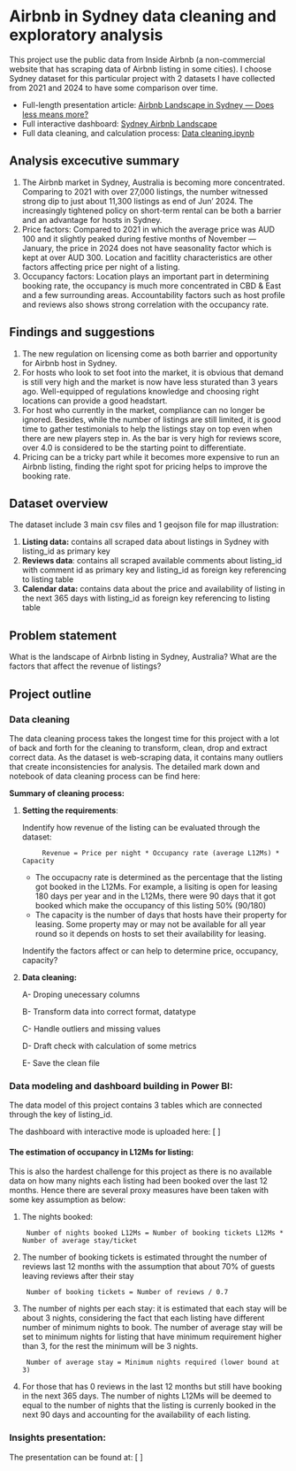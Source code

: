 # Airbnb in Sydney data cleaning and exploratory analysis
This project use the public data from Inside Airbnb (a non-commercial website that has scraping data of Airbnb listing in some cities).
I choose Sydney dataset for this particular project with 2 datasets I have collected from 2021 and 2024 to have some comparison over time.
- Full-length presentation article: [Airbnb Landscape in Sydney — Does less means more?](https://medium.com/@tamlai.ftu/airbnb-landscape-in-sydney-does-less-means-more-add454cb54f4)
- Full interactive dashboard: [Sydney Airbnb Landscape](https://tinyurl.com/PowerbiSydney-Airbnb)
- Full data cleaning, and calculation process: [Data cleaning.ipynb](https://github.com/tamlai-portfolio/Airbnb-Data-Cleaning-and-Visualization/blob/main/cleaning_syd.ipynb)

## Analysis excecutive summary

1. The Airbnb market in Sydney, Australia is becoming more concentrated. Comparing to 2021 with over 27,000 listings, the number witnessed strong dip to just about 11,300 listings as end of Jun’ 2024.
The increasingly tightened policy on short-term rental can be both a barrier and an advantage for hosts in Sydney.
2. Price factors: Compared to 2021 in which the average price was AUD 100 and it slightly peaked during festive months of November — January, the price in 2024 does not have seasonality factor which is kept at over AUD 300. Location and facitlity characteristics are other factors affecting price per night of a listing.
3. Occupancy factors: Location plays an important part in determining booking rate, the occupancy is much more concentrated in CBD & East and a few surrounding areas. Accountability factors such as host profile and reviews also shows strong correlation with the occupancy rate.

## Findings and suggestions
1. The new regulation on licensing come as both barrier and opportunity for Airbnb host in Sydney.
2. For hosts who look to set foot into the market, it is obvious that demand is still very high and the market is now have less sturated than 3 years ago. Well-equipped of regulations knowledge and choosing right locations can provide a good headstart.
3. For host who currently in the market, compliance can no longer be ignored. Besides, while the number of listings are still limited, it is good time to gather testimonials to help the listings stay on top even when there are new players step in. As the bar is very high for reviews score, over 4.0 is considered to be the starting point to differentiate.
4. Pricing can be a tricky part while it becomes more expensive to run an Airbnb listing, finding the right spot for pricing helps to improve the booking rate.


## Dataset overview
The dataset include 3 main csv files and 1 geojson file for map illustration:

1. **Listing data:** contains all scraped data about listings in Sydney with listing_id as primary key
2. **Reviews data**: contains all scraped available comments about listing_id with comment id as primary key and listing_id as foreign key referencing to listing table
3. **Calendar data:** contains data about the price and availability of listing in the next 365 days with listing_id as foreign key referencing to listing table

## Problem statement
What is the landscape of Airbnb listing in Sydney, Australia? What are the factors that affect the revenue of listings?

## Project outline
### Data cleaning

The data cleaning process takes the longest time for this project with a lot of back and forth for the cleaning to transform, clean, drop and extract correct data.
As the dataset is web-scraping data, it contains many outliers that create inconsistencies for analysis. The detailed mark down and notebook of data cleaning process can be find here:

**Summary of cleaning process:**

1. **Setting the requirements**:
   
   Indentify how revenue of the listing can be evaluated through the dataset:

            Revenue = Price per night * Occupancy rate (average L12Ms) * Capacity

    - The occupacny rate is determined as the percentage that the listing got booked in the L12Ms. For example, a lisiting is open for leasing 180 days per year and in the L12Ms, there were 90 days that it got booked which make the occupancy of this listing 50% (90/180)
    - The capacity is the number of days that hosts have their property for leasing. Some property may or may not be available for all year round so it depends on hosts to set their availability for leasing.
  
   Indentify the factors affect or can help to determine price, occupancy, capacity?

2. **Data cleaning:**
    
    A- Droping unecessary columns

    B- Transform data into correct format, datatype

    C- Handle outliers and missing values

    D- Draft check with calculation of some metrics

    E- Save the clean file

### Data modeling and dashboard building in Power BI:

The data model of this project contains 3 tables which are connected through the key of listing_id. 

The dashboard with interactive mode is uploaded here: [ ]

#### The estimation of occupancy in L12Ms for listing: 

This is also the hardest challenge for this project as there is no available data on how many nights each listing had been booked over the last 12 months. Hence there are several proxy measures have been taken with some key assumption as below:

1. The nights booked:
        
        Number of nights booked L12Ms = Number of booking tickets L12Ms * Number of average stay/ticket

2. The number of booking tickets is estimated throught the number of reviews last 12 months with the assumption that about 70% of guests leaving reviews after their stay

        Number of booking tickets = Number of reviews / 0.7

3. The number of nights per each stay: it is estimated that each stay will be about 3 nights, considering the fact that each listing have different number of minimum nights to book. The number of average stay will be set to minimum nights for listing that have minimum requirement higher than 3, for the rest the minimum will be 3 nights.
   
        Number of average stay = Minimum nights required (lower bound at 3)

4. For those that has 0 reviews in the last 12 months but still have booking in the next 365 days. The number of nights L12Ms will be deemed to equal to the number of nights that the listing is currenly booked in the next 90 days and accounting for the availability of each listing.

### Insights presentation:
The presentation can be found at: [ ]
